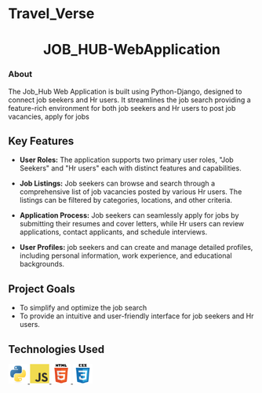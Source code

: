# Travel_Verse

<h1 align="center">JOB_HUB-WebApplication</h1>

<h3>About</h3>
The Job_Hub Web Application is built using Python-Django, designed to connect job seekers and Hr users. It streamlines the job search providing a feature-rich environment for both job seekers and Hr users to post job vacancies, apply for jobs

## Key Features

- **User Roles:** The application supports two primary user roles, "Job Seekers" and "Hr users" each with distinct features and capabilities.

- **Job Listings:** Job seekers can browse and search through a comprehensive list of job vacancies posted by various Hr users. The listings can be filtered by categories, locations, and other criteria.

- **Application Process:** Job seekers can seamlessly apply for jobs by submitting their resumes and cover letters, while Hr users can review applications, contact applicants, and schedule interviews.

- **User Profiles:** job seekers and can create and manage detailed profiles, including personal information, work experience, and educational backgrounds.

## Project Goals

- To simplify and optimize the job search 
- To provide an intuitive and user-friendly interface for job seekers and Hr users.

## Technologies Used
<p> <a href="https://www.python.org/" target="_blank"> <img src="https://raw.githubusercontent.com/devicons/devicon/master/icons/python/python-original.svg" alt="python" width="40" height="40"/> </a>
<a href="https://developer.mozilla.org/en-US/docs/Web/JavaScript" target="_blank"> <img src="https://raw.githubusercontent.com/devicons/devicon/master/icons/javascript/javascript-original.svg" alt="javascript" width="40" height="40"/> </a> 
<a href="https://www.w3.org/html/" target="_blank"> <img src="https://raw.githubusercontent.com/devicons/devicon/master/icons/html5/html5-original-wordmark.svg" alt="html5" width="40" height="40"/> </a><a href="https://www.w3schools.com/css/" target="_blank"> <img src="https://raw.githubusercontent.com/devicons/devicon/master/icons/css3/css3-original-wordmark.svg" alt="css3" width="40" height="40"/> </a></p>
